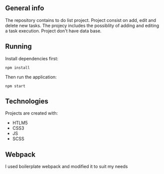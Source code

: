 ## General info
The repository contains to do list project.
Project consist on add, edit and delete new tasks.
The projecy includes the possiblity of adding and editing a task execution.
Project don't have data base.

## Running

Install dependencies first:
```shell script
npm install
```

Then run the application:
```shell script
npm start
```

## Technologies
Projects are created with:
* HTLM5
* CSS3
* JS
* SCSS


## Webpack

I used boilerplate webpack and modified it to suit my needs